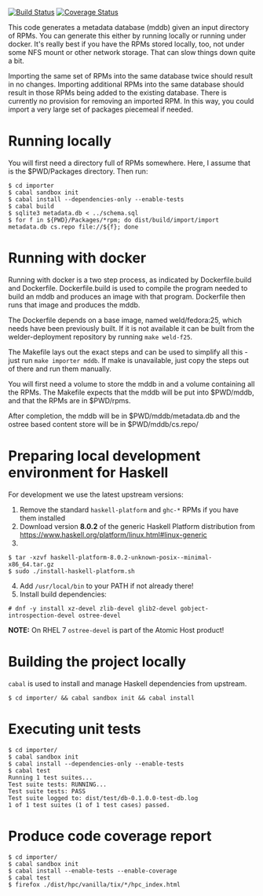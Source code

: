 [![Build Status](https://travis-ci.org/weldr/bdcs.svg?branch=master)](https://travis-ci.org/weldr/bdcs)
[![Coverage Status](https://coveralls.io/repos/github/weldr/bdcs/badge.svg?branch=master)](https://coveralls.io/github/weldr/bdcs?branch=master)

This code generates a metadata database (mddb) given an input directory of
RPMs.  You can generate this either by running locally or running under docker.
It's really best if you have the RPMs stored locally, too, not under some NFS
mount or other network storage.  That can slow things down quite a bit.

Importing the same set of RPMs into the same database twice should result in no
changes.  Importing additional RPMs into the same database should result in those
RPMs being added to the existing database.  There is currently no provision for
removing an imported RPM.  In this way, you could import a very large set of
packages piecemeal if needed.


Running locally
===============

You will first need a directory full of RPMs somewhere.  Here, I assume that
is the $PWD/Packages directory.  Then run:

```
$ cd importer
$ cabal sandbox init
$ cabal install --dependencies-only --enable-tests
$ cabal build
$ sqlite3 metadata.db < ../schema.sql
$ for f in ${PWD}/Packages/*rpm; do dist/build/import/import metadata.db cs.repo file://${f}; done
```

Running with docker
===================

Running with docker is a two step process, as indicated by Dockerfile.build
and Dockerfile.  Dockerfile.build is used to compile the program needed to
build an mddb and produces an image with that program.  Dockerfile then runs
that image and produces the mddb.

The Dockerfile depends on a base image, named weld/fedora:25, which needs have
been previously built. If it is not available it can be built from the
welder-deployment repository by running `make weld-f25`.

The Makefile lays out the exact steps and can be used to simplify all this -
just run `make importer mddb`.  If make is unavailable, just copy the steps
out of there and run them manually.

You will first need a volume to store the mddb in and a volume containing all
the RPMs.  The Makefile expects that the mddb will be put into $PWD/mddb, and
that the RPMs are in $PWD/rpms.

After completion, the mddb will be in $PWD/mddb/metadata.db and the ostree
based content store will be in $PWD/mddb/cs.repo/

Preparing local development environment for Haskell
===================================================

For development we use the latest upstream versions:

1) Remove the standard `haskell-platform` and `ghc-*` RPMs if you have them installed
2) Download version **8.0.2** of the generic Haskell Platform distribution from
   https://www.haskell.org/platform/linux.html#linux-generic
3)
```
$ tar -xzvf haskell-platform-8.0.2-unknown-posix--minimal-x86_64.tar.gz
$ sudo ./install-haskell-platform.sh
```
4) Add `/usr/local/bin` to your PATH if not already there!
5) Install build dependencies:
```
# dnf -y install xz-devel zlib-devel glib2-devel gobject-introspection-devel ostree-devel
```

**NOTE:** On RHEL 7 `ostree-devel` is part of the Atomic Host product!


Building the project locally
============================

`cabal` is used to install and manage Haskell dependencies from upstream.

```
$ cd importer/ && cabal sandbox init && cabal install
```

Executing unit tests
====================

    $ cd importer/
    $ cabal sandbox init
    $ cabal install --dependencies-only --enable-tests
    $ cabal test
    Running 1 test suites...
    Test suite tests: RUNNING...
    Test suite tests: PASS
    Test suite logged to: dist/test/db-0.1.0.0-test-db.log
    1 of 1 test suites (1 of 1 test cases) passed.

Produce code coverage report
============================

    $ cd importer/
    $ cabal sandbox init
    $ cabal install --enable-tests --enable-coverage
    $ cabal test
    $ firefox ./dist/hpc/vanilla/tix/*/hpc_index.html
